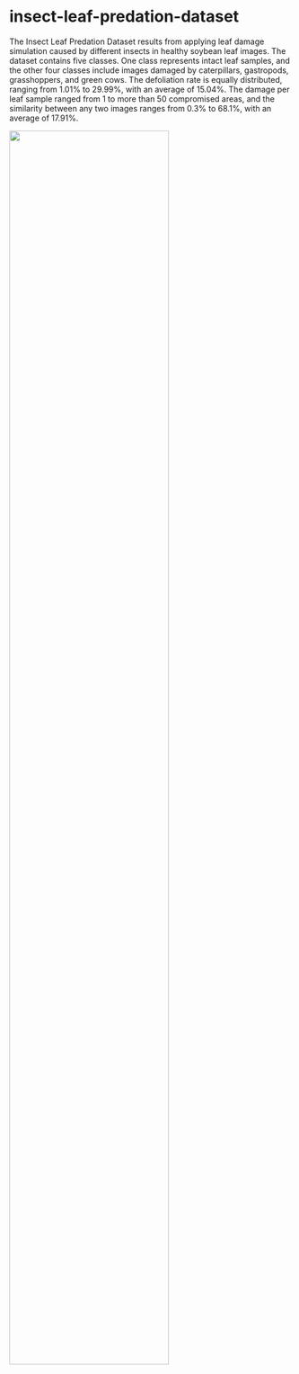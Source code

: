 # insect-leaf-predation-dataset

The Insect Leaf Predation Dataset results from applying leaf damage simulation caused by different insects in healthy soybean leaf images. The dataset contains five classes. One class represents intact leaf samples, and the other four classes include images damaged by caterpillars, gastropods, grasshoppers, and green cows. The defoliation rate is equally distributed, ranging from 1.01% to 29.99%, with an average of 15.04%. The damage per leaf sample ranged from 1 to more than 50 compromised areas, and the similarity between any two images ranges from 0.3% to 68.1%, with an average of 17.91%. 

<!-- ![alt tag](https://github.com/gabrieldgf4/insect-leaf-predation-dataset/assets/63321757/811d1daf-d45b-4b9b-80ff-c8515952e623) -->

<img src="https://github.com/gabrieldgf4/insect-leaf-predation-dataset/assets/63321757/811d1daf-d45b-4b9b-80ff-c8515952e623" width=75% height=75%>
